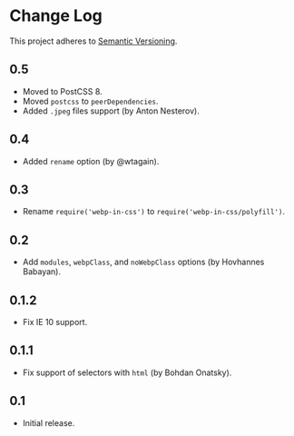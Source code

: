# Change Log
This project adheres to [Semantic Versioning](http://semver.org/).

## 0.5
* Moved to PostCSS 8.
* Moved `postcss` to `peerDependencies`.
* Added `.jpeg` files support (by Anton Nesterov).

## 0.4
* Added `rename` option (by @wtagain).

## 0.3
* Rename `require('webp-in-css')` to `require('webp-in-css/polyfill')`.

## 0.2
* Add `modules`, `webpClass`, and `noWebpClass` options (by Hovhannes Babayan).

## 0.1.2
* Fix IE 10 support.

## 0.1.1
* Fix support of selectors with `html` (by Bohdan Onatsky).

## 0.1
* Initial release.
